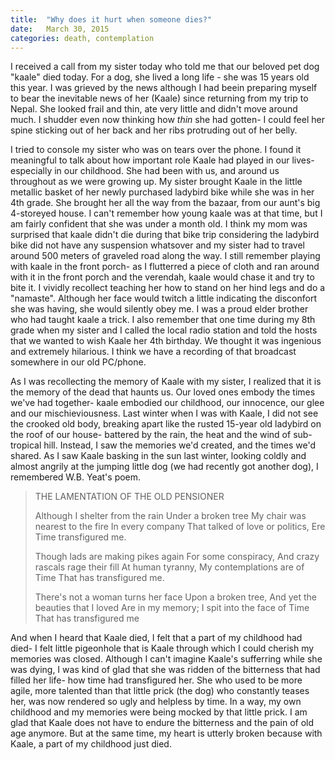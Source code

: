 ```yaml
---
title:  "Why does it hurt when someone dies?"
date:   March 30, 2015
categories: death, contemplation 
---
```

I received a call from my sister today who told me that our beloved pet dog "kaale" died today. For a dog, she lived a long life - she was 15 years old this year. I was grieved by the news although I had beein preparing myself to bear the inevitable news of her (Kaale) since returning from my trip to Nepal. She looked frail and thin, ate very little and didn't move around much. I shudder even now thinking how *thin* she had gotten- I could feel her spine sticking out of her back and her ribs protruding out of her belly. 

I tried to console my sister who was on tears over the phone. I found it meaningful to talk about how important role Kaale had played in our lives- especially in our childhood. She had been with us, and around us throughout as we were growing up. My sister brought Kaale in the little metallic basket of her newly purchased ladybird bike while she was in her 4th grade. She brought her all the way from the bazaar, from our aunt's big 4-storeyed house. I can't remember how young kaale was at that time, but I am fairly confident that she was under a month old. I think my mom was surprised that kaale didn't die during that bike trip considering the ladybird bike did not have any suspension whatsover and my sister had to travel around 500 meters of graveled road along the way. I still remember playing with kaale in the front porch- as I flutterred a piece of cloth and ran around with it in the front porch and the verendah, kaale would chase it and try to bite it. I vividly recollect teaching her how to stand on her hind legs and do a "namaste". Although her face would twitch a little indicating the disconfort she was having, she would silently obey me. I was a proud elder brother who had taught kaale a trick. I also remember that one time during my 8th grade when my sister and I called the local radio station and told the hosts that we wanted to wish Kaale her 4th birthday. We thought it was ingenious and extremely hilarious. I think we have a recording of that broadcast somewhere in our old PC/phone. 

As I was recollecting the memory of Kaale with my sister, I realized that it is the memory of the dead that haunts us. Our loved ones embody the times we've had together- kaale embodied our childhood, our innocence, our glee and our mischieviousness. Last winter when I was with Kaale, I did not see the crooked old body, breaking apart like the rusted 15-year old ladybird on the roof of our house- battered by the rain, the heat and the wind of sub-tropical hill. Instead, I saw the memories we'd created, and the times we'd shared. As I saw Kaale basking in the sun last winter, looking coldly and almost angrily at the jumping little dog (we had recently got another dog), I remembered W.B. Yeat's poem. 

>THE LAMENTATION OF THE OLD PENSIONER
>
>Although I shelter from the rain
Under a broken tree
My chair was nearest to the fire
In every company
That talked of love or politics,
Ere Time transfigured me.
> 
>Though lads are making pikes again
>For some conspiracy,
>And crazy rascals rage their fill
>At human tyranny,
>My contemplations are of Time
>That has transfigured me.
>
>There's not a woman turns her face
>Upon a broken tree,
>And yet the beauties that I loved
>Are in my memory;
>I spit into the face of Time
>That has transfigured me

And when I heard that Kaale died, I felt that a part of my childhood had died- I felt little pigeonhole that is Kaale through which I could cherish my memories was closed. Although I can't imagine Kaale's sufferring while she was dying, I was kind of glad that she was ridden of the bitterness that had filled her life- how time had transfigured her. She who used to be more agile, more talented than that little prick (the dog) who constantly teases her, was now rendered so ugly and helpless by time. In a way, my own childhood and my memories were being mocked by that little prick. I am glad that Kaale does not have to endure the bitterness and the pain of old age anymore. But at the same time, my heart is utterly broken because with Kaale, a part of my childhood just died. 